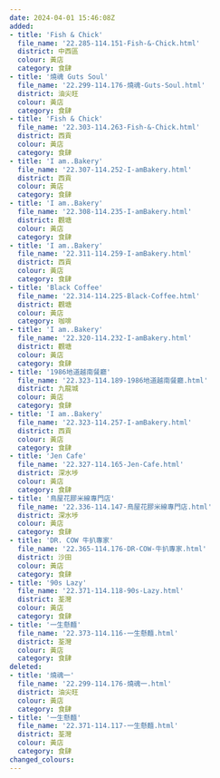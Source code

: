 ```yaml
---
date: 2024-04-01 15:46:08Z
added:
- title: 'Fish & Chick'
  file_name: '22.285-114.151-Fish-&-Chick.html'
  district: 中西區
  colour: 黃店
  category: 食肆
- title: '燒魂 Guts Soul'
  file_name: '22.299-114.176-燒魂-Guts-Soul.html'
  district: 油尖旺
  colour: 黃店
  category: 食肆
- title: 'Fish & Chick'
  file_name: '22.303-114.263-Fish-&-Chick.html'
  district: 西貢
  colour: 黃店
  category: 食肆
- title: 'I am..Bakery'
  file_name: '22.307-114.252-I-amBakery.html'
  district: 西貢
  colour: 黃店
  category: 食肆
- title: 'I am..Bakery'
  file_name: '22.308-114.235-I-amBakery.html'
  district: 觀塘
  colour: 黃店
  category: 食肆
- title: 'I am..Bakery'
  file_name: '22.311-114.259-I-amBakery.html'
  district: 西貢
  colour: 黃店
  category: 食肆
- title: 'Black Coffee'
  file_name: '22.314-114.225-Black-Coffee.html'
  district: 觀塘
  colour: 黃店
  category: 咖啡
- title: 'I am..Bakery'
  file_name: '22.320-114.232-I-amBakery.html'
  district: 觀塘
  colour: 黃店
  category: 食肆
- title: '1986地道越南餐廳'
  file_name: '22.323-114.189-1986地道越南餐廳.html'
  district: 九龍城
  colour: 黃店
  category: 食肆
- title: 'I am..Bakery'
  file_name: '22.323-114.257-I-amBakery.html'
  district: 西貢
  colour: 黃店
  category: 食肆
- title: 'Jen Cafe'
  file_name: '22.327-114.165-Jen-Cafe.html'
  district: 深水埗
  colour: 黃店
  category: 食肆
- title: '鳥屋花膠米線專門店'
  file_name: '22.336-114.147-鳥屋花膠米線專門店.html'
  district: 深水埗
  colour: 黃店
  category: 食肆
- title: 'DR. COW 牛扒專家'
  file_name: '22.365-114.176-DR-COW-牛扒專家.html'
  district: 沙田
  colour: 黃店
  category: 食肆
- title: '90s Lazy'
  file_name: '22.371-114.118-90s-Lazy.html'
  district: 荃灣
  colour: 黃店
  category: 食肆
- title: '一生懸麵'
  file_name: '22.373-114.116-一生懸麵.html'
  district: 荃灣
  colour: 黃店
  category: 食肆
deleted:
- title: '燒魂一'
  file_name: '22.299-114.176-燒魂一.html'
  district: 油尖旺
  colour: 黃店
  category: 食肆
- title: '一生懸麵'
  file_name: '22.371-114.117-一生懸麵.html'
  district: 荃灣
  colour: 黃店
  category: 食肆
changed_colours:
---
```

